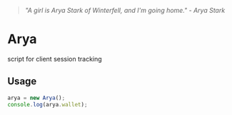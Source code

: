 > _"A girl is Arya Stark of Winterfell, and I'm going home." - Arya Stark_

# Arya

script for client session tracking

## Usage

```javascript
arya = new Arya();
console.log(arya.wallet);
```
